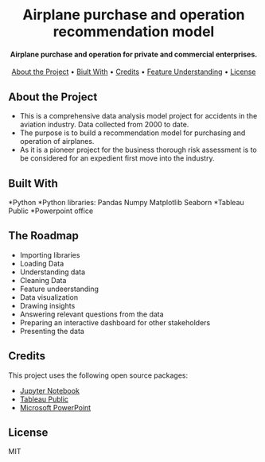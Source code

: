 <h1 align="center">
  <br>
  Airplane purchase and operation recommendation model
  <br>
</h1>

<h4 align="center">Airplane purchase and operation for private and commercial enterprises.</h4>

<p align="center">
  <a href="#about-the-project">About the Project</a> •
  <a href="#biult-with">Biult With</a> •
  <a href="#credits">Credits</a> •
  <a href="#feature-understanding">Feature Understanding</a> •
  <a href="#license">License</a>
</p>

## About the Project

* This is a comprehensive data analysis model project for accidents in the aviation industry. Data collected from 2000 to date. 
* The purpose is to build a recommendation model for purchasing and operation of airplanes. 
* As it is a pioneer project for the business thorough risk assessment is to be considered for an expedient first move into the industry.


## Built With
*Python
*Python libraries:
  Pandas
  Numpy
  Matplotlib
  Seaborn
*Tableau Public
*Powerpoint office

## The Roadmap
* Importing libraries
* Loading Data
* Understanding data
* Cleaning Data
* Feature undeerstanding
* Data visualization
* Drawing insights
* Answering relevant questions from the data
* Preparing an interactive dashboard for other stakeholders
* Presenting the data

## Credits
This project uses the following open source packages:

- [Jupyter Notebook](http://nb.anaconda.cloud/jupyterhub/)
- [Tableau Public](https://public.tableau.com/app/profile/levis.gichuhi/viz/AviationIndustryDashboard/Dashboard1)
- [Microsoft PowerPoint]([https://microsoft.com/en-us/microsoft-365/powerpoint/])

## License

MIT



